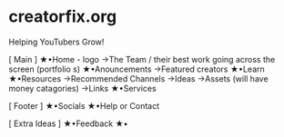 # creatorfix.org
Helping YouTubers Grow!

[ Main ]
★•Home - logo
→The Team / their best work going across the screen (portfolio s)
★•Anouncements
→Featured creators
★•Learn
★•Resources
→Recommended Channels
→Ideas
→Assets (will have money catagories)
→Links
★•Services

[ Footer ]
★•Socials
★•Help or Contact

[ Extra Ideas ]
★•Feedback
★•
